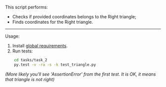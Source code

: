 This script performs:
- Checks if provided coordinates belongs to the Right triangle;
- Finds coordinates for the Right triangle.
***

Usage:
1. Install [global requirements](../../README.md).
2. Run tests:
```bash
    cd tasks/task_2
    py.test -v -ra -s -k test_triangle.py
```
_(More likely you'll see 'AssertionError' from the first test. It is OK, it means that triangle is not right)_
